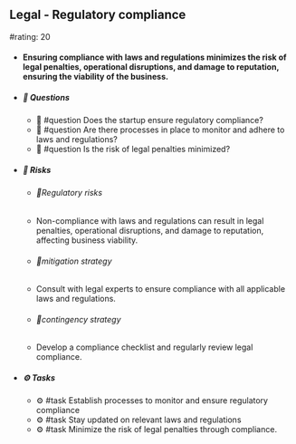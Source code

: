 ## Legal - Regulatory compliance
#rating: 20
- #### Ensuring compliance with laws and regulations minimizes the risk of legal penalties, operational disruptions, and damage to reputation, ensuring the viability of the business.
- ##### 💭 Questions
  - 💭 #question Does the startup ensure regulatory compliance?
  - 💭 #question Are there processes in place to monitor and adhere to laws and regulations?
  - 💭 #question Is the risk of legal penalties minimized?
- ##### 🚨 Risks
  - ###### 🚨Regulatory risks
  - Non-compliance with laws and regulations can result in legal penalties, operational disruptions, and damage to reputation, affecting business viability.
  - ###### 🚨mitigation strategy
  - Consult with legal experts to ensure compliance with all applicable laws and regulations.
  - ###### 🚨contingency strategy
  - Develop a compliance checklist and regularly review legal compliance.
- ##### ⚙️ Tasks
  - ⚙️ #task Establish processes to monitor and ensure regulatory compliance
  - ⚙️ #task  Stay updated on relevant laws and regulations
  - ⚙️ #task  Minimize the risk of legal penalties through compliance.


